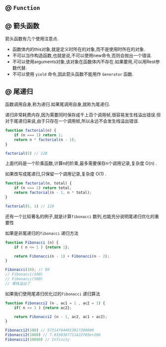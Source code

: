 ## @ `Function`

## @ 箭头函数

箭头函数有几个使用注意点.

- 函数体内的this对象,就是定义时所在的对象,而不是使用时所在的对象.
- 不可以当作构造函数,也就是说,不可以使用new命令,否则会抛出一个错误.
- 不可以使用arguments对象,该对象在函数体内不存在.如果要用,可以用Rest参数代替.
- 不可以使用 `yield` 命令,因此箭头函数不能用作 `Generator` 函数.

## @ 尾递归

函数调用自身,称为递归.如果尾调用自身,就称为尾递归.

递归非常耗费内存,因为需要同时保存成千上百个调用帧,很容易发生栈溢出错误.但对于尾递归来说,由于只存在一个调用帧,所以永远不会发生栈溢出错误.

```javascript
function factorial(n) {
    if (n === 1) return 1;
    return n * factorial(n - 1);
}

factorial(5) // 120
```

上面代码是一个阶乘函数,计算n的阶乘,最多需要保存n个调用记录,复杂度 O(n) .

如果改写成尾递归,只保留一个调用记录,复杂度 O(1) .

```javascript
function factorial(n, total) {
    if (n === 1) return total;
    return factorial(n - 1, n * total);
}

factorial(5, 1) // 120
```

还有一个比较著名的例子,就是计算`fibonacci` 数列,也能充分说明尾递归优化的重要性

如果是非尾递归的`fibonacci` 递归方法

```javascript
function Fibonacci (n) {
    if ( n <= 1 ) {return 1};

    return Fibonacci(n - 1) + Fibonacci(n - 2);
}

Fibonacci(10); // 89
// Fibonacci(100)
// Fibonacci(500)
// 堆栈溢出了
```

如果我们使用尾递归优化过的`fibonacci` 递归算法

```javascript
function Fibonacci2 (n , ac1 = 1 , ac2 = 1) {
    if( n <= 1 ) {return ac2};

    return Fibonacci2 (n - 1, ac2, ac1 + ac2);
}

Fibonacci2(100) // 573147844013817200000
Fibonacci2(1000) // 7.0330367711422765e+208
Fibonacci2(10000) // Infinity
```

